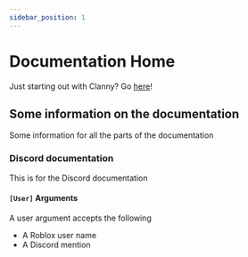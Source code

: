 ```yaml
---
sidebar_position: 1
---
```


# Documentation Home

Just starting out with Clanny? Go [here](discord/setup)!

## Some information on the documentation

Some information for all the parts of the documentation

### Discord documentation

This is for the Discord documentation

#### `[User]` Arguments

A user argument accepts the following

- A Roblox user name
- A Discord mention